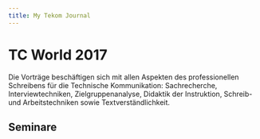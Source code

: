 ```yaml
---
title: My Tekom Journal
---
```




# TC World 2017

Die Vorträge beschäftigen sich mit allen Aspekten des professionellen Schreibens für die Technische Kommunikation:
Sachrecherche, Interviewtechniken, Zielgruppenanalyse, Didaktik der Instruktion, Schreib- und Arbeitstechniken sowie Textverständlichkeit.

## Seminare
